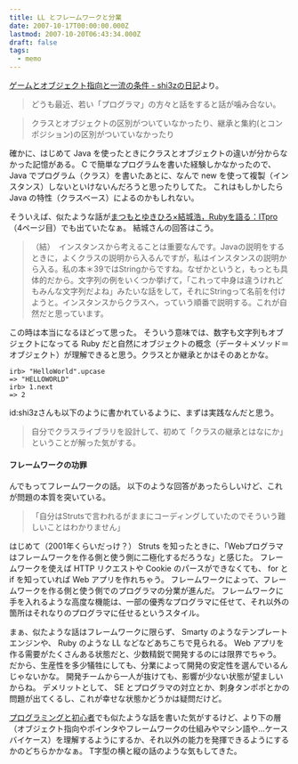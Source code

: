 ```yaml
---
title: LL とフレームワークと分業
date: 2007-10-17T00:00:00.000Z
lastmod: 2007-10-20T06:43:34.000Z
draft: false
tags:
  - memo
---
```


[ゲームとオブジェクト指向と一流の条件 - shi3zの日記](http://d.hatena.ne.jp/shi3z/20071016/1192519532)より。

> どうも最近、若い「プログラマ」の方々と話をすると話が噛み合ない。

> クラスとオブジェクトの区別がついていなかったり、継承と集約(とコンポジション)の区別がついていなかったり

確かに、はじめて Java を使ったときにクラスとオブジェクトの違いが分からなかった記憶がある。 C で簡単なプログラムを書いた経験しかなかったので、 Java でプログラム（クラス）を書いたあとに、なんで new を使って複製（インスタンス）しないといけないんだろうと思ったりしてた。 これはもしかしたら Java の特性（クラスベース）によるのかもしれない。

そういえば、似たような話が[まつもとゆきひろ×結城浩，Rubyを語る：ITpro](http://itpro.nikkeibp.co.jp/article/COLUMN/20070621/275509/)（4ページ目）でも出ていたなぁ。 結城さんの回答はこう。

> （結）　インスタンスから考えることは重要なんです。Javaの説明をするときに，よくクラスの説明から入るんですが，私はインスタンスの説明から入る。私の本＊39ではStringからですね。なぜかというと，もっとも具体的だから。文字列の例をいくつか挙げて，「これって中身は違うけれどもみんな文字列だよね」みたいな話をして，それにStringって名前を付けようと。インスタンスからクラスへ，っていう順番で説明する。これが自然だと思っています。

この時は本当になるほどって思った。 そういう意味では、数字も文字列もオブジェクトになってる Ruby だと自然にオブジェクトの概念（データ＋メソッド＝オブジェクト）が理解できると思う。クラスとか継承とかはそのあとかな。

```
irb> "HelloWorld".upcase
=> "HELLOWORLD"
irb> 1.next
=> 2
```

id:shi3zさんも以下のように書かれているように、まずは実践なんだと思う。

> 自分でクラスライブラリを設計して、初めて「クラスの継承とはなにか」ということが解った気がする。

#### フレームワークの功罪

んでもってフレームワークの話。 以下のような回答があったらしいけど、これが問題の本質を突いている。

> 「自分はStrutsで言われるがままにコーディングしていたのでそういう難しいことはわかりません」

はじめて（2001年くらいだっけ？） Struts を知ったときに、「Webプログラマはフレームワークを作る側と使う側に二極化するだろうな」と感じた。 フレームワークを使えば HTTP リクエストや Cookie のパースができなくても、 for と if を知っていれば Web アプリを作れちゃう。 フレームワークによって、フレームワークを作る側と使う側でのプログラマの分業が進んだ。 フレームワークに手を入れるような高度な機能は、一部の優秀なプログラマに任せて、それ以外の箇所はそれなりのプログラマに任せるというスタイル。

まぁ、似たような話はフレームワークに限らず、 Smarty のようなテンプレートエンジンや、 Ruby のような LL などなどあちこちで見られる。 Web アプリを作る需要がたくさんある状態だと、少数精鋭で開発するのには限界でちゃう。 だから、生産性を多少犠牲にしても、分業によって開発の安定性を選んでいるんじゃないかな。 開発チームから一人が抜けても、影響が少ない状態が望ましいからね。 デメリットとして、 SE とプログラマの対立とか、刺身タンポポとかの問題が出てくるし、これが幸せな状態かどうかは疑問だけど。

[プログラミングと初心者](/posts/20070818/p01)でも似たような話を書いた気がするけど、より下の層（オブジェクト指向やポインタやフレームワークの仕組みやマシン語や…ケースバイケース）を理解するようにするか、それ以外の能力を発揮できるようにするかのどちらかかなぁ。 T字型の横と縦の話のような気もしてきた。
